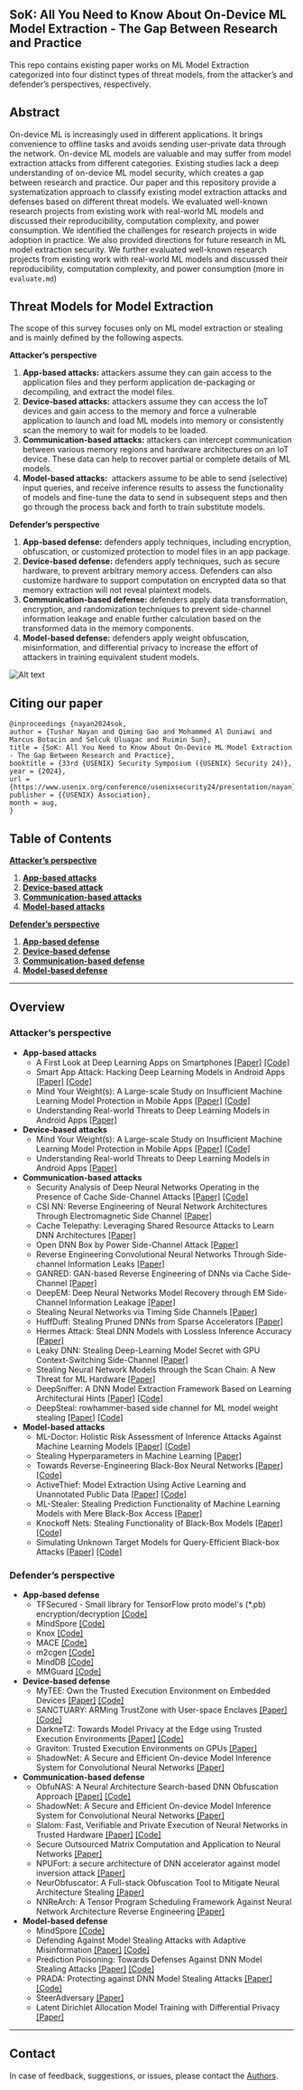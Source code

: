 ## SoK: All You Need to Know About On-Device ML Model Extraction - The Gap Between Research and Practice

This repo contains existing paper works on ML Model Extraction categorized into four distinct types of threat models, from the attacker’s and defender’s perspectives, respectively.

## Abstract

On-device ML is increasingly used in different applications. It brings convenience to offline tasks and avoids sending user-private data through the network. On-device ML models are valuable and may suffer from model extraction attacks from different categories. Existing studies lack a deep understanding of on-device ML model security, which creates a gap between research and practice. Our paper and this repository provide a systematization approach to classify existing model extraction attacks and defenses based on different threat models. We evaluated well-known research projects from existing work with real-world ML models and discussed their reproducibility, computation complexity, and power consumption. We identified the challenges for research projects in wide adoption in practice. We also provided directions for future research in ML model extraction security. We further evaluated well-known research projects from existing work with real-world ML models and discussed their reproducibility, computation complexity, and power consumption (more in `evaluate.md`)

## Threat Models for Model Extraction

The scope of this survey focuses only on ML model extraction or stealing and is mainly defined by the following aspects. 

**Attacker’s perspective**  

1.  **App-based attacks:** attackers assume they can gain access to the application files and they perform application de-packaging or decompiling, and extract the model files.
2.  **Device-based attacks:** attackers assume they can access the IoT devices and gain access to the memory and force a vulnerable application to launch and load ML models into memory or consistently scan the memory to wait for models to be loaded.
3.  **Communication-based attacks:** attackers can intercept communication between various memory regions and hardware architectures on an IoT device. These data can help to recover partial or complete details of ML models.
4.  **Model-based attacks:**  attackers assume to be able to send (selective) input queries, and receive inference results to assess the functionality of models and fine-tune the data to send in subsequent steps and then go through the process back and forth to train substitute models.

**Defender’s perspective**

1.  **App-based defense:** defenders apply techniques, including encryption, obfuscation, or customized protection to model files in an app package.
2.  **Device-based defense:** defenders apply techniques, such as secure hardware, to prevent arbitrary memory access. Defenders can also customize hardware to support computation on encrypted data so that memory extraction will not reveal plaintext models.
3.  **Communication-based defense:** defenders apply data transformation, encryption, and randomization techniques to prevent side-channel information leakage and enable further calculation based on the transformed data in the memory components.
4.  **Model-based defense:** defenders apply weight obfuscation, misinformation, and differential privacy to increase the effort of attackers in training equivalent student models.

 ![Alt text](AC_DC_Definition.png?raw=true&sanitize=true "Optional Title")

## Citing our paper

```plaintext
@inproceedings {nayan2024sok,
author = {Tushar Nayan and Qiming Gao and Mohammed Al Duniawi and Marcus Botacin and Selcuk Uluagac and Ruimin Sun},
title = {SoK: All You Need to Know About On-Device ML Model Extraction - The Gap Between Research and Practice},
booktitle = {33rd {USENIX} Security Symposium ({USENIX} Security 24)},
year = {2024},
url = {https://www.usenix.org/conference/usenixsecurity24/presentation/nayan},
publisher = {{USENIX} Association},
month = aug,
}
```

## Table of Contents

**[Attacker’s perspective](#attacker’s-perspective)**

1.  **[App-based attacks](#app-based-attacks)**
2.  **[Device-based attack](#device-based-attacks)**
3.  **[Communication-based attacks](#communication-based-attacks)**
4.  **[Model-based attacks](#model-based-attacks)**

**[Defender’s perspective](#defender’s-perspective)**

1.  **[App-based defense](#app-based-defense)**
2.  **[Device-based defense](#device-based-defense)**
3.  **[Communication-based defense](#communication-based-defense)**
4.  **[Model-based defense](#model-based-defense)**

---

## **Overview**

### Attacker’s perspective <a name="attacker’s-perspective"></a>

*   **App-based attacks** <a name="app-based-attacks"></a>
    *   A First Look at Deep Learning Apps on Smartphones [\[Paper\]](%5Bhttps://arxiv.org/pdf/1812.05448%5D(https://arxiv.org/abs/1812.05448)) [\[Code\]](https://github.com/xumengwei/MobileDL)
    *   Smart App Attack: Hacking Deep Learning Models in Android Apps [\[Paper\]](https://arxiv.org/abs/2204.11075) [\[Code\]](https://github.com/Jinxhy/SmartAppAttack)
    *   Mind Your Weight(s): A Large-scale Study on Insufficient Machine Learning Model Protection in Mobile Apps [\[Paper\]](https://www.usenix.org/conference/usenixsecurity21/presentation/sun-zhichuang) [\[Code\]](https://github.com/RiS3-Lab/ModelXRay)
    *   Understanding Real-world Threats to Deep Learning Models in Android Apps [\[Paper\]](https://dl.acm.org/doi/pdf/10.1145/3548606.3559388)
*   **Device-based attacks** <a name="device-based-attacks"></a>
    *   Mind Your Weight(s): A Large-scale Study on Insufficient Machine Learning Model Protection in Mobile Apps [\[Paper\]](https://www.usenix.org/conference/usenixsecurity21/presentation/sun-zhichuang) [\[Code\]](https://github.com/RiS3-Lab/ModelXRay)
    *   Understanding Real-world Threats to Deep Learning Models in Android Apps [\[Paper\]](https://dl.acm.org/doi/pdf/10.1145/3548606.3559388)
*   **Communication-based attacks** <a name="communication-based-attacks"></a>
    *   Security Analysis of Deep Neural Networks Operating in the Presence of Cache Side-Channel Attacks [\[Paper\]](https://arxiv.org/abs/1810.03487) [\[Code\]](https://github.com/Sanghyun-Hong/DeepRecon)
    *   CSI NN: Reverse Engineering of Neural Network Architectures Through Electromagnetic Side Channel [\[Paper\]](https://www.usenix.org/conference/usenixsecurity19/presentation/batina)
    *   Cache Telepathy: Leveraging Shared Resource Attacks to Learn DNN Architectures [\[Paper\]](https://www.usenix.org/conference/usenixsecurity20/presentation/yan)
    *   Open DNN Box by Power Side-Channel Attack [\[Paper\]](https://ieeexplore.ieee.org/document/9000972)
    *   Reverse Engineering Convolutional Neural Networks Through Side-channel Information Leaks [\[Paper\]](https://www.csl.cornell.edu/~zhiruz/pdfs/rev-cnn-dac2018.pdf)
    *   GANRED: GAN-based Reverse Engineering of DNNs via Cache Side-Channel [\[Paper\]](https://dl.acm.org/doi/pdf/10.1145/3411495.3421356)
    *   DeepEM: Deep Neural Networks Model Recovery through EM Side-Channel Information Leakage [\[Paper\]](https://www.computer.org/csdl/proceedings-article/host/2020/09300274/1pQJ2QMAE00)
    *   Stealing Neural Networks via Timing Side Channels [\[Paper\]](https://arxiv.org/abs/1812.11720)
    *   HuffDuff: Stealing Pruned DNNs from Sparse Accelerators [\[Paper\]](https://dl.acm.org/doi/abs/10.1145/3575693.3575738)
    *   Hermes Attack: Steal DNN Models with Lossless Inference Accuracy [\[Paper\]](https://www.usenix.org/conference/usenixsecurity21/presentation/zhu)
    *   Leaky DNN: Stealing Deep-Learning Model Secret with GPU Context-Switching Side-Channel [\[Paper\]](https://ieeexplore.ieee.org/document/9153424)
    *   Stealing Neural Network Models through the Scan Chain: A New Threat for ML Hardware [\[Paper\]](https://eprint.iacr.org/2021/167)
    *   DeepSniffer: A DNN Model Extraction Framework Based on Learning Architectural Hints [\[Paper\]](https://dl.acm.org/doi/10.1145/3373376.3378460) [\[Code\]](https://github.com/xinghu7788/DeepSniffer)
    *   DeepSteal: rowhammer-based side channel for ML model weight stealing [\[Paper\]](https://arxiv.org/abs/2111.04625) [\[Code\]](https://github.com/casrl/DeepSteal-exploit/tree/master)
*   **Model-based attacks** <a name="model-based-attacks"></a>
    *   ML-Doctor: Holistic Risk Assessment of Inference Attacks Against Machine Learning Models [\[Paper\]](https://www.usenix.org/conference/usenixsecurity22/presentation/liu-yugeng) [\[Code\]](https://github.com/liuyugeng/ML-Doctor)
    *   Stealing Hyperparameters in Machine Learning [\[Paper\]](https://ieeexplore.ieee.org/stamp/stamp.jsp?tp=&arnumber=8418595)
    *   Towards Reverse-Engineering Black-Box Neural Networks [\[Paper\]](https://arxiv.org/abs/1711.01768) [\[Code\]](https://github.com/coallaoh/WhitenBlackBox)
    *   ActiveThief: Model Extraction Using Active Learning and Unannotated Public Data [\[Paper\]](https://ojs.aaai.org/index.php/AAAI/article/view/5432) [\[Code\]](https://bitbucket.org/iiscseal/activethief/src/master/)
    *   ML-Stealer: Stealing Prediction Functionality of Machine Learning Models with Mere Black-Box Access [\[Paper\]](https://ieeexplore.ieee.org/abstract/document/9724507?casa_token=fe5g_XutmagAAAAA:hu_7RwHu07rDIa_DUSJUaQ18gr1az3Qlw9sq-8KABxBOfEZLdeoL-ORuI8KhHZufoPpL4HIilg)
    *   Knockoff Nets: Stealing Functionality of Black-Box Models [\[Paper\]](https://openaccess.thecvf.com/content_CVPR_2019/papers/Orekondy_Knockoff_Nets_Stealing_Functionality_of_Black-Box_Models_CVPR_2019_paper.pdf) [\[Code\]](https://github.com/tribhuvanesh/knockoffnets) 
    *   Simulating Unknown Target Models for Query-Efficient Black-box Attacks [\[Paper\]](https://openaccess.thecvf.com/content/CVPR2021/papers/Ma_Simulating_Unknown_Target_Models_for_Query-Efficient_Black-Box_Attacks_CVPR_2021_paper.pdf) [\[Code\]](https://github.com/machanic/SimulatorAttack)

### **Defender’s perspective** <a name="defender’s-perspective"></a>

*   **App-based defense** <a name="app-based-defense"></a>
    *   TFSecured - Small library for TensorFlow proto model's (\*.pb) encryption/decryption [\[Code\]](https://github.com/dneprDroid/tfsecured)
    *   MindSpore [\[Code\]](https://github.com/mindspore-ai)
    *   Knox [\[Code\]](https://github.com/pinterest/knox)
    *   MACE [\[Code\]](https://github.com/XiaoMi/mace/blob/master/tools/python/encrypt.py)
    *   m2cgen [\[Code\]](https://github.com/BayesWitnesses/m2cgen#supported-models)
    *   MindDB [\[Code\]](https://github.com/mindsdb/mindsdb)
    *   MMGuard [\[Code\]](https://github.com/MMGuard123/MMGuard)
*   **Device-based defense** <a name="device-based-defense"></a>
    *   MyTEE: Own the Trusted Execution Environment on Embedded Devices [\[Paper\]](https://www.ndss-symposium.org/ndss-paper/mytee-own-the-trusted-execution-environment-on-embedded-devices/) [\[Code\]](https://github.com/sssecret2019/mytee)
    *   SANCTUARY: ARMing TrustZone with User-space Enclaves [\[Paper\]](https://www.ndss-symposium.org/wp-content/uploads/2019/02/ndss2019_01A-1_Brasser_paper.pdf) [\[Code\]](https://github.com/sanctuary-js/sanctuary)
    *   DarkneTZ: Towards Model Privacy at the Edge using Trusted Execution Environments [\[Paper\]](https://arxiv.org/abs/2004.05703) [\[Code\]](https://github.com/mofanv/darknetz) 
    *   Graviton: Trusted Execution Environments on GPUs [\[Paper\]](https://www.usenix.org/conference/osdi18/presentation/volos)
    *   ShadowNet: A Secure and Efficient On-device Model Inference System for Convolutional Neural Networks [\[Paper\]](https://arxiv.org/pdf/2011.05905)
*   **Communication-based defense**  <a name="communication-based-defense"></a>
    *   ObfuNAS: A Neural Architecture Search-based DNN Obfuscation Approach [\[Paper\]](https://arxiv.org/abs/2208.08569) [\[Code\]](https://github.com/Tongzhou0101/ObfuNAS)
    *   ShadowNet: A Secure and Efficient On-device Model Inference System for Convolutional Neural Networks [\[Paper\]](https://arxiv.org/pdf/2011.05905)
    *   Slalom: Fast, Verifiable and Private Execution of Neural Networks in Trusted Hardware [\[Paper\]](https://arxiv.org/abs/1806.03287) [\[Code\]](https://github.com/ftramer/slalom) 
    *   Secure Outsourced Matrix Computation and Application to Neural Networks [\[Paper\]](https://eprint.iacr.org/2018/1041.pdf)
    *   NPUFort: a secure architecture of DNN accelerator against model inversion attack [\[Paper\]](https://www.semanticscholar.org/paper/NPUFort%3A-a-secure-architecture-of-DNN-accelerator-Wang-Hou/35d02c98d78abbd2b7239a44cdc920634af6926f)
    *   NeurObfuscator: A Full-stack Obfuscation Tool to Mitigate Neural Architecture Stealing [\[Paper\]](https://arxiv.org/abs/2107.09789) 
    *   NNReArch: A Tensor Program Scheduling Framework Against Neural Network Architecture Reverse Engineering [\[Paper\]](https://arxiv.org/abs/2203.12046)
*   **Model-based defense** <a name="model-based-defense"></a>
    *   MindSpore [\[Code\]](https://github.com/mindspore-ai)
    *   Defending Against Model Stealing Attacks with Adaptive Misinformation [\[Paper\]](https://openaccess.thecvf.com/content_CVPR_2020/papers/Kariyappa_Defending_Against_Model_Stealing_Attacks_With_Adaptive_Misinformation_CVPR_2020_paper.pdf) [\[Code\]](https://github.com/sanjaykariyappa/adaptive_misinformation)
    *   Prediction Poisoning: Towards Defenses Against DNN Model Stealing Attacks [\[Paper\]](https://arxiv.org/abs/1906.10908) [\[Code\]](https://github.com/tribhuvanesh/prediction-poisoning)
    *   PRADA: Protecting against DNN Model Stealing Attacks [\[Paper\]](https://arxiv.org/abs/1805.02628v4) [\[Code\]](https://github.com/SSGAalto/prada-protecting-against-dnn-model-stealing-attacks)
    *   SteerAdversary [\[Paper\]](https://proceedings.mlr.press/v162/mazeika22a.html)
    *   Latent Dirichlet Allocation Model Training with Differential Privacy [\[Paper\]](https://arxiv.org/pdf/2010.04391)

---

## Contact

In case of feedback, suggestions, or issues, please contact the [Authors](https://github.com/tusharnayan10).
